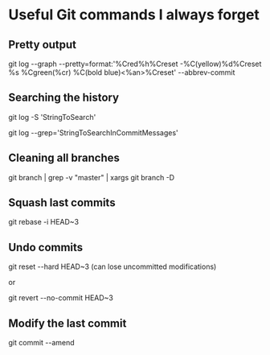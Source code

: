 # Useful Git commands I always forget


## Pretty output 

git log --graph --pretty=format:'%Cred%h%Creset -%C(yellow)%d%Creset %s %Cgreen(%cr) %C(bold blue)<%an>%Creset' --abbrev-commit

## Searching the history 

git log -S 'StringToSearch'

git log --grep='StringToSearchInCommitMessages'

## Cleaning all branches 

git branch | grep -v "master" | xargs git branch -D

## Squash last commits 

git rebase -i HEAD~3

## Undo commits

git reset --hard HEAD~3  (can lose uncommitted modifications)

or 

git revert --no-commit HEAD~3

## Modify the last commit

git commit --amend 
